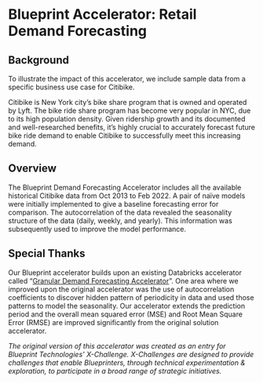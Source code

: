 # Blueprint Accelerator: Retail Demand Forecasting

## Background
To illustrate the impact of this accelerator, we include sample data from a specific business use case for Citibike.

Citibike is New York city’s bike share program that is owned and operated by Lyft. The bike ride share program has become very popular in NYC, due to its high population density. Given ridership growth and its documented and well-researched benefits, it’s highly crucial to accurately forecast future bike ride demand to enable Citibike to successfully meet this increasing demand.

## Overview
The Blueprint Demand Forecasting Accelerator includes all the available historical Citibike data from Oct 2013 to Feb 2022. A pair of naïve models were initially implemented to give a baseline forecasting error for comparison. The autocorrelation of the data revealed the seasonality structure of the data (daily, weekly, and yearly). This information was subsequently used to improve the model performance.

## Special Thanks
Our Blueprint accelerator builds upon an existing Databricks accelerator called “[Granular Demand Forecasting Accelerator](https://databricks.com/solutions/accelerators/demand-forecasting)”. One area where we improved upon the original accelerator was the use of autocorrelation coefficients to discover hidden pattern of periodicity in data and used those patterns to model the seasonality. Our accelerator extends the prediction period and the overall mean squared error (MSE) and Root Mean Square Error (RMSE) are improved significantly from the original solution accelerator.

*The original version of this accelerator was created as an entry for Blueprint Technologies' X-Challenge. X-Challenges are designed to provide challenges that enable Blueprinters, through technical experimentation & exploration, to participate in a broad range of strategic initiatives.*
